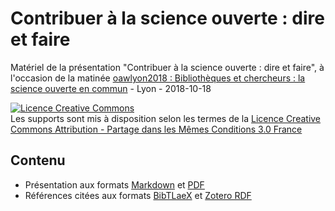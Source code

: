 # Contribuer à la science ouverte : dire et faire
Matériel de la présentation "Contribuer à la science ouverte : dire et faire", à l'occasion de la matinée [oawlyon2018 : Bibliothèques et chercheurs : la science ouverte en commun](https://oawlyon2018.sciencesconf.org/) - Lyon - 2018-10-18

<a rel="license" href="http://creativecommons.org/licenses/by-sa/3.0/fr/"><img alt="Licence Creative Commons" style="border-width:0" src="https://i.creativecommons.org/l/by-sa/3.0/fr/88x31.png" /></a><br />Les supports sont mis à disposition selon les termes de la <a rel="license" href="http://creativecommons.org/licenses/by-sa/3.0/fr/">Licence Creative Commons Attribution -  Partage dans les Mêmes Conditions 3.0 France</a>

## Contenu
* Présentation aux formats [Markdown](https://github.com/fflamerie/oawlyon2018/blob/master/2018_10_18_oaweek_lyon.md) et [PDF](https://github.com/fflamerie/oawlyon2018/blob/master/2018_10_18_oaweek_lyon.pdf)
* Références citées aux formats [BibTLaeX](https://github.com/fflamerie/oawlyon2018/blob/master/2018_10_18_biblio.bib) et [Zotero RDF](https://github.com/fflamerie/oawlyon2018/blob/master/2018_10_18_biblio.rdf)
